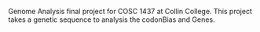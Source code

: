 Genome Analysis final project for COSC 1437 at Collin College. This project takes a genetic sequence to analysis the codonBias and Genes. 